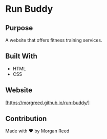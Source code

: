 # Run Buddy

## Purpose
A website that offers fitness training services.

## Built With
* HTML
* CSS

## Website
[https://morgreed.github.io/run-buddy/]

## Contribution
Made with ❤️ by Morgan Reed
